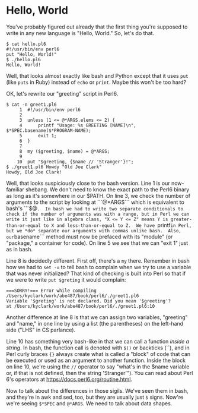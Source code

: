 # Hello, World

You've probably figured out already that the first thing you're supposed to write in any new language is "Hello, World."  So, let's do that.

```
$ cat hello.pl6
#!/usr/bin/env perl6
put "Hello, World!"
$ ./hello.pl6
Hello, World!
```

Well, that looks almost exactly like bash and Python except that it uses ```put``` (like ```puts``` in Ruby) instead of ```echo``` or ```print```.  Maybe this won't be too hard?  

OK, let's rewrite our "greeting" script in Perl6.  

```
$ cat -n greet1.pl6
     1	#!/usr/bin/env perl6
     2
     3	unless (1 <= @*ARGS.elems <= 2) {
     4	    printf "Usage: %s GREETING [NAME]\n", $*SPEC.basename($*PROGRAM-NAME);
     5	    exit 1;
     6	}
     7
     8	my ($greeting, $name) = @*ARGS;
     9
    10	put "$greeting, {$name // 'Stranger'}!";
$ ./greet1.pl6 Howdy "Old Joe Clark"
Howdy, Old Joe Clark!
```

Well, that looks suspiciously close to the bash version.  Line 1 is our now-familiar shebang.  We don't need to know the exact path to the Perl6 binary as long as it's somewhere in our $PATH.  On line 3, we check the number of arguments to the script by looking at ```@*ARGS``` which is equivalent to bash's ```$@```.  In bash we had to write two separate conditionals to check if the number of arguments was with a range, but in Perl we can write it just like in algebra class, "X <= Y <= Z" means Y is greater-than-or-equal to X and less-than-or-equal to Z.  We have ```printf``` in Perl, but we *do* separate our arguments with commas unlike bash.  Also, our ```basename``` method must now be prefaced with its "module" (or "package," a container for code).  On line 5 we see that we can "exit 1" just as in bash.

Line 8 is decidedly different.  First off, there's a ```my``` there.  Remember in bash how we had to ```set -u``` to tell bash to complain when we try to use a variable that was never initialized?  That kind of checking is built into Perl so that if we were to write ```put $greting``` it would complain:

```
===SORRY!=== Error while compiling /Users/kyclark/work/abe487/book/perl6/./greet1.pl6
Variable '$greting' is not declared. Did you mean '$greeting'?
at /Users/kyclark/work/abe487/book/perl6/./greet1.pl6:10
```

Another difference at line 8 is that we can assign two variables, "greeting" and "name," in one line by using a list (the parentheses) on the left-hand side ("LHS" in CS parlance).

Line 10 has something very bash-like in that we can call a function *inside a string*.  In bash, the function call is denoted with ```$()``` or backticks (\`\`), and in Perl curly braces ```{}``` always create what is called a "block" of code that can be executed or used as an argument to another function.  Inside the block on line 10, we're using the ```//``` operator to say "what's in the $name variable or, if that is not defined, then the string 'Stranger'").  You can read about Perl 6's operators at https://docs.perl6.org/routine.html.

Now to talk about the differences in those sigils.  We've seen them in bash, and they're in awk and sed, too, but they are usually just ```$``` signs.  Now're we're seeing ```$*SPEC``` and ```@*ARGS```.  We need to talk about data shapes.